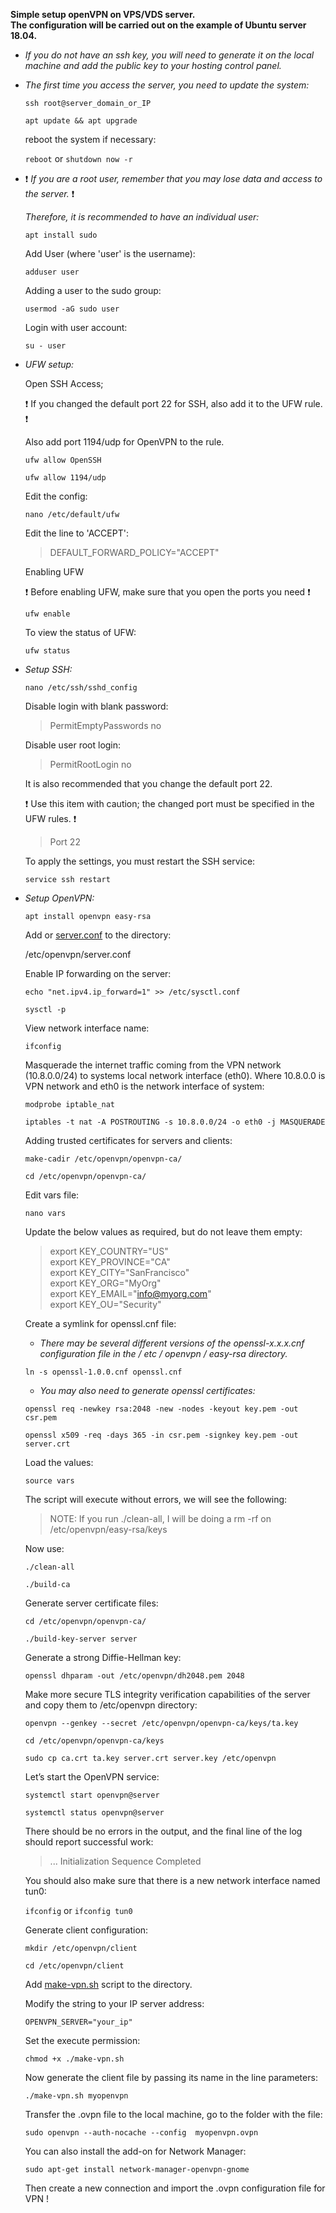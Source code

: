 **Simple setup openVPN on VPS/VDS server.** </br >
**The configuration will be carried out on the example of Ubuntu server 18.04.**

* *If you do not have an ssh key, you will need to generate it on the local machine and add the public key to your hosting control panel.*

* *The first time you access the server, you need to update the system:*

   `ssh root@server_domain_or_IP`

   `apt update && apt upgrade`

   reboot the system if necessary:

   `reboot` or `shutdown now -r`

* :exclamation: *If you are a root user, remember that you may lose data and access to the server.* :exclamation: </br >

   *Therefore, it is recommended to have an individual user:*

   `apt install sudo`

   Add User (where 'user' is the username):

   `adduser user`

   Adding a user to the sudo group:

   `usermod -aG sudo user`

   Login with user account:

   `su - user`
   
   
* *UFW setup:*
   
   Open SSH Access; </br >
   
   :exclamation: If you changed the default port 22 for SSH, also add it to the UFW rule. :exclamation:
   
   Also add port 1194/udp for OpenVPN to the rule.
      
   `ufw allow OpenSSH`
   
   `ufw allow 1194/udp`
   
   Edit the config:
   
   `nano /etc/default/ufw`
   
   Edit the line to 'ACCEPT':
   
   >DEFAULT_FORWARD_POLICY="ACCEPT"
   
   Enabling UFW </br >
   
   :exclamation: Before enabling UFW, make sure that you open the ports you need :exclamation:
   
   `ufw enable`
   
   To view the status of UFW:
   
   `ufw status`
   
* *Setup SSH:*

   `nano /etc/ssh/sshd_config`

   Disable login with blank password:

   >PermitEmptyPasswords no

   Disable user root login:

   >PermitRootLogin no

   It is also recommended that you change the default port 22. </br >
   
  :exclamation: Use this item with caution; the changed port must be specified in the UFW rules. :exclamation:

   >Port 22
   
   To apply the settings, you must restart the SSH service:
   
   `service ssh restart`
   
* *Setup OpenVPN:*

   `apt install openvpn easy-rsa`
   
   Add or [server.conf](https://github.com/de956/openVPN/blob/master/server.conf) to the directory:
   
   /etc/openvpn/server.conf
   
   Enable IP forwarding on the server:
   
   `echo "net.ipv4.ip_forward=1" >> /etc/sysctl.conf`
   
   `sysctl -p`
   
   View network interface name:
   
   `ifconfig`
   
   Masquerade the internet traffic coming from the VPN network (10.8.0.0/24) to systems local network interface (eth0). Where 10.8.0.0 is VPN network and eth0 is the network interface of system:
   
   `modprobe iptable_nat`
   
   `iptables -t nat -A POSTROUTING -s 10.8.0.0/24 -o eth0 -j MASQUERADE`
   
   Adding trusted certificates for servers and clients:
   
   `make-cadir /etc/openvpn/openvpn-ca/`
   
   `cd /etc/openvpn/openvpn-ca/`
   
   Edit vars file:
   
   `nano vars`
   
   Update the below values as required, but do not leave them empty:
   
   >export KEY_COUNTRY="US" </br >
   >export KEY_PROVINCE="CA" </br >
   >export KEY_CITY="SanFrancisco" </br >
   >export KEY_ORG="MyOrg" </br >
   >export KEY_EMAIL="info@myorg.com" </br >
   >export KEY_OU="Security" </br >
   
   Create a symlink for openssl.cnf file: </br >
   * *There may be several different versions of the openssl-x.x.x.cnf configuration file in the / etc / openvpn / easy-rsa directory.*   
   
   `ln -s openssl-1.0.0.cnf openssl.cnf`
   
   * *You may also need to generate openssl certificates:* </br >
   
   `openssl req -newkey rsa:2048 -new -nodes -keyout key.pem -out csr.pem`
   
   `openssl x509 -req -days 365 -in csr.pem -signkey key.pem -out server.crt`
   
   Load the values:
   
   `source vars`
   
   The script will execute without errors, we will see the following:
   
   >NOTE: If you run ./clean-all, I will be doing a rm -rf on /etc/openvpn/easy-rsa/keys
      
   Now use:
   
   `./clean-all`
   
   `./build-ca`
   
   Generate server certificate files:
   
   `cd /etc/openvpn/openvpn-ca/`
   
   `./build-key-server server`
   
   Generate a strong Diffie-Hellman key:
   
   `openssl dhparam -out /etc/openvpn/dh2048.pem 2048`
   
   Make more secure TLS integrity verification capabilities of the server and copy them to /etc/openvpn directory:
   
   `openvpn --genkey --secret /etc/openvpn/openvpn-ca/keys/ta.key`
   
   `cd /etc/openvpn/openvpn-ca/keys`
   
   `sudo cp ca.crt ta.key server.crt server.key /etc/openvpn`
   
   Let’s start the OpenVPN service:
   
   `systemctl start openvpn@server`
   
   `systemctl status openvpn@server`
   
   There should be no errors in the output, and the final line of the log should report successful work:
   
   >... Initialization Sequence Completed
   
   You should also make sure that there is a new network interface named tun0:
   
   `ifconfig` or `ifconfig tun0`
   
   Generate client configuration:
   
   `mkdir /etc/openvpn/client`
   
   `cd /etc/openvpn/client`
   
   Add [make-vpn.sh](https://github.com/de956/openVPN/blob/master/make-vpn.sh) script to the directory.
   
   Modify the string to your IP server address:
   
   `OPENVPN_SERVER="your_ip"`
   
   Set the execute permission:
   
   `chmod +x ./make-vpn.sh`
   
   Now generate the client file by passing its name in the line parameters:
   
   `./make-vpn.sh myopenvpn`
   
    Transfer the .ovpn file to the local machine, go to the folder with the file:
    
    `sudo openvpn --auth-nocache --config  myopenvpn.ovpn`
    
    You can also install the add-on for Network Manager:
    
    `sudo apt-get install network-manager-openvpn-gnome`
    
    Then create a new connection and import the .ovpn configuration file for VPN !
    
    
    
    
   
   
   





